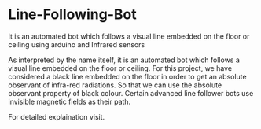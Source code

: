 # Line-Following-Bot
It is an automated bot which follows a visual line embedded on the floor or ceiling using arduino and Infrared sensors


As interpreted by the name itself, it is an automated bot which follows a visual line embedded on the floor or ceiling. For this project, we have considered a black line embedded on the floor in order to get an absolute observant of infra-red radiations. So that we can use the absolute observant property of black colour. Certain advanced line follower bots use invisible magnetic fields as their path.


For detailed explaination visit.
